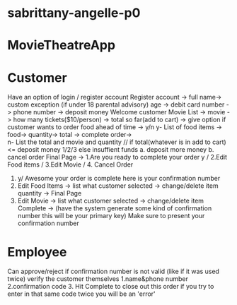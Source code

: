 # sabrittany-angelle-p0

# MovieTheatreApp

# Customer
  Have an option of login / register account
  Register account -> full name-> custom exception (if under 18 parental advisory) age -> debit card number -> phone number -> deposit money
  Welcome customer 
  Movie List -> movie -> how many tickets($10/person) -> total so far(add to cart) -> give option if customer wants to order food ahead of time -> y/n
  y- List of food items -> food-> quantity-> total -> complete order->  
  n- List the total and movie and quantity 
 // if total(whatever is in add to cart) <= deposit money 1/2/3 else insuffient funds a. deposit more money b. cancel order
  Final Page -> 1.Are you ready to complete your order y / 2.Edit Food items / 3.Edit Movie / 4. Cancel Order
  1. y/ Awesome your order is complete  here is your confirmation number 
  2. Edit Food Items -> list what customer selected -> change/delete item quantity -> Final Page
  3. Edit Movie -> list what customer selected -> change/delete item
  Complete -> (have the system generate some kind of confirmation number this will be your primary key) Make sure to present your confirmation number 
  
# Employee
  Can approve/reject if confirmation number is not valid (like if it was used twice)
  verify the customer themselves 1.name&phone number 2.confirmation code 3. Hit Complete to close out this order
  if you try to enter in that same code twice you will be an 'error'
